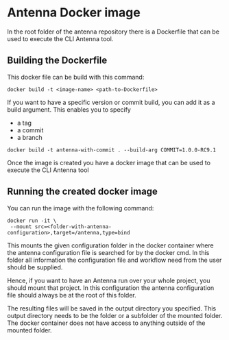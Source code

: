 # Antenna Docker image

In the root folder of the antenna repository there is a Dockerfile that can be used to execute the CLI Antenna tool. 

## Building the Dockerfile

This docker file can be build with this command: 

```
docker build -t <image-name> <path-to-Dockerfile>
```

If you want to have a specific version or commit build, you can add it as a build argument.
This enables you to specify
 - a tag
 - a commit
 - a branch

```
docker build -t antenna-with-commit . --build-arg COMMIT=1.0.0-RC9.1
```

Once the image is created you have a docker image that can be used to execute the CLI Antenna tool

## Running the created docker image

You can run the image with the following command:

```
docker run -it \
 --mount src=<folder-with-antenna-configuration>,target=/antenna,type=bind
```

This mounts the given configuration folder in the docker container where the antenna configuration file 
is searched for by the docker cmd. In this folder all information the configuration file and workflow need
from the user should be supplied. 

Hence, if you want to have an Antenna run over your whole project, you should mount that project. 
In this configuration the antenna configuration file should always be at the root of this folder.  

The resulting files will be saved in the output directory you specified. 
This output directory needs to be the folder or a subfolder of the mounted folder. 
The docker container does not have access to anything outside of the mounted folder.   